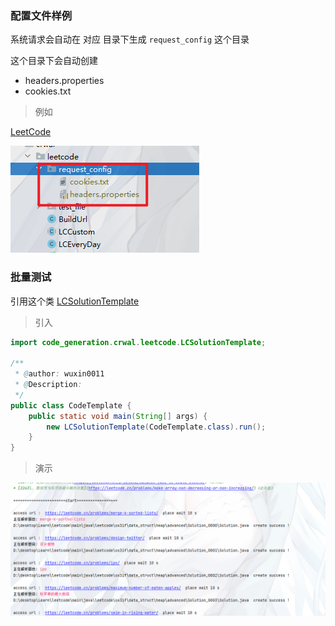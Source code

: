 ### 配置文件样例

系统请求会自动在 对应 目录下生成 ``request_config`` 这个目录

这个目录下会自动创建
- headers.properties
- cookies.txt

> 例如

[LeetCode](../leetcode/request_config)


![](./config.png)

### 批量测试

引用这个类 [LCSolutionTemplate](../leetcode/LCSolutionTemplate.java)

> 引入
```java
import code_generation.crwal.leetcode.LCSolutionTemplate;

/**
 * @author: wuxin0011
 * @Description:
 */
public class CodeTemplate {
    public static void main(String[] args) {
        new LCSolutionTemplate(CodeTemplate.class).run();
    }
}

```

> 演示

![template urls](./custom-template-urls.png)